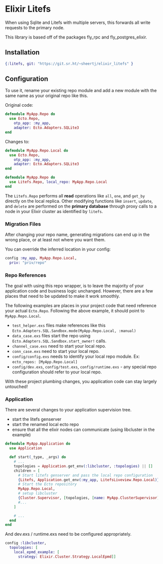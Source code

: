 # Elixir Litefs

When using Sqlite and Litefs with multiple servers, this forwards all write requests to the primary node. 

This library is based off of the packages fly_rpc and fly_postgres_elixir.

## Installation

``` elixir
{:litefs, git: "https://git.sr.ht/~sheertj/elixir_litefs" }
```

## Configuration

  To use it, rename your existing repo module and add a new module with the same
  name as your original repo like this.

  Original code:

  ```elixir
  defmodule MyApp.Repo do
    use Ecto.Repo,
      otp_app: :my_app,
      adapter: Ecto.Adapters.SQLite3
  end
  ```

  Changes to:

  ```elixir
  defmodule MyApp.Repo.Local do
    use Ecto.Repo,
      otp_app: :my_app,
      adapter: Ecto.Adapters.SQLite3
  end

  defmodule MyApp.Repo do
    use Litefs.Repo, local_repo: MyApp.Repo.Local
  end
  ```

The `Litefs.Repo` performs all **read** operations like `all`, `one`, and `get_by`
directly on the local replica. Other modifying functions like `insert`,
`update`, and `delete` are performed on the **primary database** through proxy
calls to a node in your Elixir cluster as identified by `litefs`. 

### Migration Files

After changing your repo name, generating migrations can end up in the wrong place, or at least not where you want them.

You can override the inferred location in your config:

```elixir
config :my_app, MyApp.Repo.Local,
  priv: "priv/repo"
```

### Repo References

The goal with using this repo wrapper, is to leave the majority of your
application code and business logic unchanged. However, there are a few places
that need to be updated to make it work smoothly.

The following examples are places in your project code that need reference your
actual `Ecto.Repo`. Following the above example, it should point to
`MyApp.Repo.Local`.

- `test_helper.exs` files make references like this `Ecto.Adapters.SQL.Sandbox.mode(MyApp.Repo.Local, :manual)`
- `data_case.exs` files start the repo using `Ecto.Adapters.SQL.Sandbox.start_owner!` calls.
- `channel_case.exs` need to start your local repo.
- `conn_case.exs` need to start your local repo.
- `config/config.exs` needs to identify your local repo module. Ex: `ecto_repos: [MyApp.Repo.Local]`
- `config/dev.exs`, `config/test.exs`, `config/runtime.exs` - any special repo configuration should refer to your local repo.

With these project plumbing changes, you application code can stay largely untouched!

### Application

There are several changes to your application supervision tree. 

- start the litefs genserver
- start the renamed local ecto repo
- ensure that all the elixir nodes can communicate (using libcluster in the example)

```elixir
defmodule MyApp.Application do
  use Application

  def start(_type, _args) do
    # ...
    topologies = Application.get_env(:libcluster, :topologies) || []
    children = [
      # Start litefs genserver and pass the local repo configuration
      {Litefs, Application.get_env(:my_app, LitefsLiveview.Repo.Local)},
      # Start the Ecto repository
      MyApp.Repo.Local,
      # setup libcluster
      {Cluster.Supervisor, [topologies, [name: MyApp.ClusterSupervisor]]},
      #...
    ]

    # ...
  end
end
```

And dev.exs / runtime.exs need to be configured appropriately.

```elixir
config :libcluster,
  topologies: [
    local_epmd_example: [
      strategy: Elixir.Cluster.Strategy.LocalEpmd]]
```

